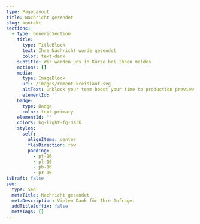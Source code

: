 ```yaml
---
type: PageLayout
title: Nachricht gesendet
slug: kontakt
sections:
  - type: GenericSection
    title:
      type: TitleBlock
      text: Ihre Nachricht wurde gesendet
      color: text-dark
    subtitle: Wir werden uns in Kürze bei Ihnen melden
    actions: []
    media:
      type: ImageBlock
      url: /images/rement-kreislauf.svg
      altText: Unblock your team boost your time to production preview
      elementId: ''
    badge:
      type: Badge
      color: text-primary
    elementId: ''
    colors: bg-light-fg-dark
    styles:
      self:
        alignItems: center
        flexDirection: row
        padding:
          - pt-16
          - pl-16
          - pb-16
          - pr-16
isDraft: false
seo:
  type: Seo
  metaTitle: Nachricht gesendet
  metaDescription: Vielen Dank für Ihre Anfrage.
  addTitleSuffix: false
  metaTags: []
---
```

